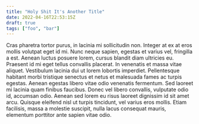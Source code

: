 ```yaml
---
title: "Holy Shit It's Another Title"
date: 2022-04-16T22:53:15Z
draft: true
tags: ["foo", "bar"]
---
```


Cras pharetra tortor purus, in lacinia mi sollicitudin non. Integer at ex at eros mollis volutpat eget id mi. Nunc neque sapien, egestas et varius vel, fringilla a est. Aenean luctus posuere lorem, cursus blandit diam ultricies eu. Praesent id mi eget tellus convallis placerat. In venenatis et massa vitae aliquet. Vestibulum lacinia dui ut lorem lobortis imperdiet. Pellentesque habitant morbi tristique senectus et netus et malesuada fames ac turpis egestas. Aenean egestas libero vitae odio venenatis fermentum. Sed laoreet mi lacinia quam finibus faucibus. Donec vel libero convallis, vulputate odio id, accumsan odio. Aenean sed lorem eu risus laoreet dignissim id sit amet arcu. Quisque eleifend nisl ut turpis tincidunt, vel varius eros mollis. Etiam facilisis, massa a molestie suscipit, nulla lacus consequat mauris, elementum porttitor ante sapien vitae odio.
